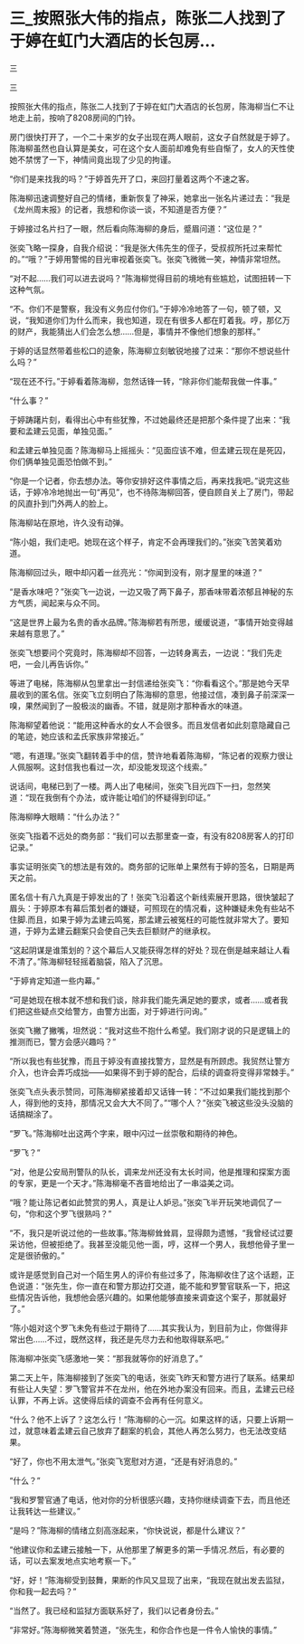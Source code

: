 # 三_按照张大伟的指点，陈张二人找到了于婷在虹门大酒店的长包房...

三

三

按照张大伟的指点，陈张二人找到了于婷在虹门大酒店的长包房，陈海柳当仁不让地走上前，按响了8208房间的门铃。

房门很快打开了，一个二十来岁的女子出现在两人眼前，这女子自然就是于婷了。陈海柳虽然也自认算是美女，可在这个女人面前却难免有些自惭了，女人的天性使她不禁愣了一下，神情间竟出现了少见的拘谨。

“你们是来找我的吗？”于婷首先开了口，来回打量着这两个不速之客。

陈海柳迅速调整好自己的情绪，重新恢复了神采，她拿出一张名片递过去：“我是《龙州周末报》的记者，我想和你谈一谈，不知道是否方便？”

于婷接过名片扫了一眼，然后看向陈海柳的身后，蹙眉问道：“这位是？”

张奕飞略一探身，自我介绍说：“我是张大伟先生的侄子，受叔叔所托过来帮忙的。”“哦？”于婷用警惕的目光审视着张奕飞。张奕飞微微一笑，神情非常坦然。

“对不起……我们可以进去说吗？”陈海柳觉得目前的境地有些尴尬，试图扭转一下这种气氛。

“不。你们不是警察，我没有义务应付你们。”于婷冷冷地答了一句，顿了顿，又说，“我知道你们为什么而来，我也知道，现在有很多人都在盯着我。哼，那亿万的财产，我能猜出人们会怎么想……但是，事情并不像他们想象的那样。”

于婷的话显然带着些松口的迹象，陈海柳立刻敏锐地接了过来：“那你不想说些什么吗？”

“现在还不行。”于婷看着陈海柳，忽然话锋一转，“除非你们能帮我做一件事。”

“什么事？”

于婷踌躇片刻，看得出心中有些犹豫，不过她最终还是把那个条件提了出来：“我要和孟建云见面，单独见面。”

和孟建云单独见面？陈海柳马上摇摇头：“见面应该不难，但孟建云现在是死囚，你们俩单独见面恐怕做不到。”

“你是一个记者，你去想办法。等你安排好这件事情之后，再来找我吧。”说完这些话，于婷冷冷地抛出一句“再见”，也不待陈海柳回答，便自顾自关上了房门，带起的风直扑到门外两人的脸上。

陈海柳站在原地，许久没有动弹。

“陈小姐，我们走吧。她现在这个样子，肯定不会再理我们的。”张奕飞苦笑着劝道。

陈海柳回过头，眼中却闪着一丝亮光：“你闻到没有，刚才屋里的味道？”

“是香水味吧？”张奕飞一边说，一边又吸了两下鼻子，那香味带着浓郁且神秘的东方气质，闻起来与众不同。

“这是世界上最为名贵的香水品牌。”陈海柳若有所思，缓缓说道，“事情开始变得越来越有意思了。”

张奕飞想要问个究竟时，陈海柳却不回答，一边转身离去，一边说：“我们先走吧，一会儿再告诉你。”

等进了电梯，陈海柳从包里拿出一封信递给张奕飞：“你看看这个。”那是她今天早晨收到的匿名信。张奕飞立刻明白了陈海柳的意思，他接过信，凑到鼻子前深深一嗅，果然闻到了一股极淡的幽香。不错，就是刚才那种香水的味道。

陈海柳望着他说：“能用这种香水的女人不会很多。而且发信者如此刻意隐藏自己的笔迹，她应该和孟氏家族非常接近。”

“嗯，有道理。”张奕飞翻转着手中的信，赞许地看着陈海柳，“陈记者的观察力很让人佩服啊。这封信我也看过一次，却没能发现这个线索。”

说话间，电梯已到了一楼。两人出了电梯间，张奕飞目光四下一扫，忽然笑道：“现在我倒有个办法，或许能让咱们的怀疑得到印证。”

陈海柳睁大眼睛：“什么办法？”

张奕飞指着不远处的商务部：“我们可以去那里查一查，有没有8208房客人的打印记录。”

事实证明张奕飞的想法是有效的。商务部的记账单上果然有于婷的签名，日期是两天之前。

匿名信十有八九真是于婷发出的了！张奕飞沿着这个新线索展开思路，很快皱起了眉头：于婷原本有幕后策划者的嫌疑，可照现在的情况看，这种嫌疑未免有些站不住脚.而且，如果于婷为孟建云鸣冤，那孟建云被冤枉的可能性就非常大了。要知道，于婷为孟建云翻案只会使自己失去巨额财产的继承权。

“这起阴谋是谁策划的？这个幕后人又能获得怎样的好处？现在倒是越来越让人看不清了。”陈海柳轻轻摇着脑袋，陷入了沉思。

“于婷肯定知道一些内幕。”

“可是她现在根本就不想和我们谈，除非我们能先满足她的要求，或者……或者我们把这些疑点交给警方，由警方出面，对于婷进行问询。”

张奕飞撇了撇嘴，坦然说：“我对这些不抱什么希望。我们刚才说的只是逻辑上的推测而已，警方会感兴趣吗？”

“所以我也有些犹豫，而且于婷没有直接找警方，显然是有所顾虑。我贸然让警方介入，也许会弄巧成拙——如果得不到于婷的配合，后续的调查将变得非常棘手。”

张奕飞点头表示赞同，可陈海柳紧接着却又话锋一转：“不过如果我们能找到那个人，得到他的支持，那情况又会大大不同了。”“哪个人？”张奕飞被这些没头没脑的话搞糊涂了。

“罗飞。”陈海柳吐出这两个字来，眼中闪过一丝崇敬和期待的神色。

“罗飞？”

“对，他是公安局刑警队的队长，调来龙州还没有太长时间，他是推理和探案方面的专家，更是一个天才。”陈海柳毫不吝啬地给出了一串溢美之词。

“哦？能让陈记者如此赞赏的男人，真是让人妒忌。”张奕飞半开玩笑地调侃了一句，“你和这个罗飞很熟吗？”

“不，我只是听说过他的一些故事。”陈海柳耸耸肩，显得颇为遗憾，“我曾经试过要采访他，但被拒绝了。我甚至没能见他一面，哼，这样一个男人，我想他骨子里一定是很骄傲的。”

或许是感觉到自己对一个陌生男人的评价有些过多了，陈海柳收住了这个话题，正色说道：“张先生，你一直在和警方那边打交道，能不能和罗警官联系一下，把这些情况告诉他，我想他会感兴趣的。如果他能够直接来调查这个案子，那就最好了。”

“陈小姐对这个罗飞未免有些过于期待了……其实我认为，到目前为止，你做得非常出色……不过，既然这样，我还是先尽力去和他取得联系吧。”

陈海柳冲张奕飞感激地一笑：“那我就等你的好消息了。”

第二天上午，陈海柳接到了张奕飞的电话，张奕飞昨天和警方进行了联系。结果却有些让人失望：罗飞警官并不在龙州，他在外地办案没有回来。而且，孟建云已经认罪，不再上诉。这使得后续的调查不会再有任何意义。

“什么？他不上诉了？这怎么行！”陈海柳的心一沉。如果这样的话，只要上诉期一过，就意味着孟建云自己放弃了翻案的机会，其他人再怎么努力，也无法改变结果。

“好了，你也不用太泄气。”张奕飞宽慰对方道，“还是有好消息的。”

“什么？”

“我和罗警官通了电话，他对你的分析很感兴趣，支持你继续调查下去，而且他还让我转达一些建议。”

“是吗？”陈海柳的情绪立刻高涨起来，“你快说说，都是什么建议？”

“他建议你和孟建云接触一下，从他那里了解更多的第一手情况.然后，有必要的话，可以去案发地点实地考察一下。”

“好，好！”陈海柳受到鼓舞，果断的作风又显现了出来，“我现在就出发去监狱，你和我一起去吗？”

“当然了。我已经和监狱方面联系好了，我们以记者身份去。”

“非常好。”陈海柳微笑着赞道，“张先生，和你合作也是一件令人愉快的事情。”